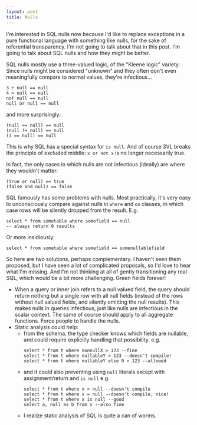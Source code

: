 ```yaml
---
layout: post
title: Nulls
---
```

I'm interested in SQL nulls now because I'd like to replace exceptions in a pure functional language with something like nulls, for the sake of referential transparency. I'm not going to talk about that in this post. I'm going to talk about SQL nulls and how they might be better.

SQL nulls mostly use a three-valued logic, of the "Kleene logic" variety. Since nulls might be considered "unknown" and they often don't even meaningfully compare to normal values, they're infectious...

    3 + null == null
    4 > null == null
    not null == null
    null or null == null

and more surprisingly:

    (null == null) == null
    (null != null) == null
    (3 == null) == null

This is why SQL has a special syntax for `is null`. And of course 3VL breaks the principle of excluded middle: `x or not x` is no longer necessarily true.

In fact, the only cases in which nulls are not infectious (ideally) are where they wouldn't matter:

    (true or null) == true
    (false and null) == false

SQL famously has some problems with nulls. Most practically, it's very easy to unconsciously compare against nulls in `where` and `on` clauses, in which case rows will be silently dropped from the result. E.g.

    select * from sometable where somefield == null
    -- always return 0 results

Or more insidiously:

    select * from sometable where somefield == somenullablefield

So here are two solutions, perhaps complementary. I haven't seen them proposed, but I have seen a lot of complicated proposals, so I'd love to hear what I'm missing. And I'm not thinking at all of gently transitioning any real SQL, which would be a bit more challenging. Green fields forever!

* When a query or inner join refers to a null valued field, the query should return nothing but a single row with all null fields (instead of the rows without null valued fields, and silently omitting the null results). This makes nulls in queries infectious, just like nulls are infectious in the scalar context. The same of course should apply to all aggregate functions. Force people to handle the nulls.
* Static analysis could help:
    * from the schema, the type checker knows which fields are nullable, and could require explicitly handling that possibility.
    e.g.
        ```
        select * from t where nonnullX > 123 --fine
        select * from t where nullableY > 123 --doesn't compile!
        select * from t where nullableY else 0 > 123 --allowed
        ```
    * and it could also preventing using `null` literals except with assignment/return and `is null` e.g.
        ```
        select * from t where x > null --doesn't compile
        select * from t where x = null --doesn't compile, nice!
        select * from t where x is null --good
        select a, null as b from x --also fine
        ```
    * I realize static analysis of SQL is quite a can of worms.